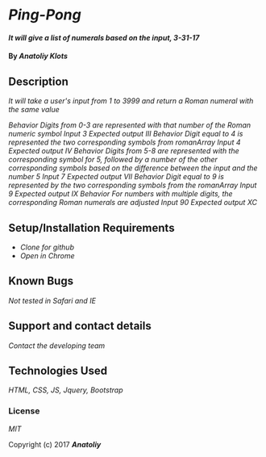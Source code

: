 # _Ping-Pong_

#### _It will give a list of numerals based on the input, 3-31-17_

#### By _**Anatoliy Klots**_

## Description

_It will take a user's input from 1 to 3999 and return a Roman numeral with the same value_

_Behavior_
_Digits from 0-3 are represented with that number of the Roman numeric symbol_
_Input_
_3_
_Expected output_
_III_
_Behavior_
_Digit equal to 4 is represented the two corresponding symbols from romanArray_
_Input_
_4_
_Expected output_
_IV_
_Behavior_
_Digits from 5-8 are represented with the corresponding symbol for 5, followed by a number of the other corresponding symbols based on the difference between the input and the number 5_
_Input_
_7_
_Expected output_
_VII_
_Behavior_
_Digit equal to 9 is represented by the two corresponding symbols from the romanArray_
_Input_
_9_
_Expected output_
_IX_
_Behavior_
_For numbers with multiple digits, the corresponding Roman numerals are adjusted_
_Input_
_90_
_Expected output_
_XC_




## Setup/Installation Requirements

* _Clone for github_
* _Open in Chrome_



## Known Bugs

_Not tested in Safari and IE_

## Support and contact details

_Contact the developing team_

## Technologies Used

_HTML, CSS, JS, Jquery, Bootstrap_

### License

*MIT*

Copyright (c) 2017 **_Anatoliy_**

